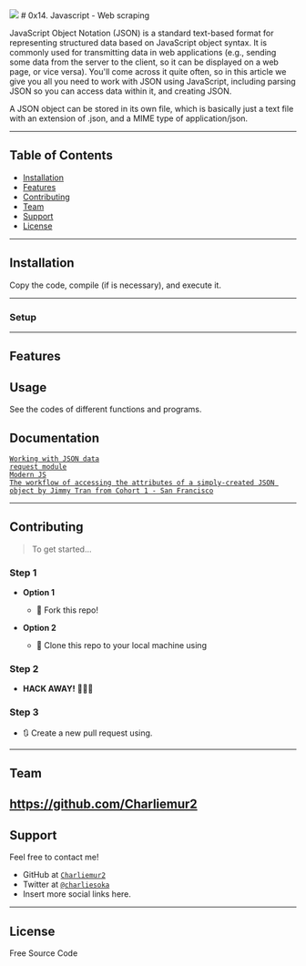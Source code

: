 <img src="https://i.morioh.com/32c8ba048b.png">
# 0x14. Javascript - Web scraping

JavaScript Object Notation (JSON) is a standard text-based format for representing structured data based on JavaScript object syntax. It is commonly used for transmitting data in web applications (e.g., sending some data from the server to the client, so it can be displayed on a web page, or vice versa). You'll come across it quite often, so in this article we give you all you need to work with JSON using JavaScript, including parsing JSON so you can access data within it, and creating JSON.

A JSON object can be stored in its own file, which is basically just a text file with an extension of .json, and a MIME type of application/json.


---

## Table of Contents

- [Installation](#installation)
- [Features](#features)
- [Contributing](#contributing)
- [Team](#team)
- [Support](#support)
- [License](#license)


---


## Installation

Copy the code, compile (if is necessary), and execute it.

---

### Setup

---

## Features
## Usage

See the codes of different functions and programs.

## Documentation

<a href="https://intranet.hbtn.io/rltoken/RmDpb2gJfPrMar05QdxYvw">`Working with JSON data`</a><br>
<a href="https://intranet.hbtn.io/rltoken/9L4UYvlIwDVDoObD7zpJZQ">`request module`</a><br>
<a href="https://intranet.hbtn.io/rltoken/Zf5LCjoTEuIXWWxoH_dGVQ">`Modern JS`</a><br>
<a href="https://intranet.hbtn.io/rltoken/ibqGcS_YNbtWO8nPIlM2Ug">`The workflow of accessing the attributes of a simply-created JSON object by Jimmy Tran from Cohort 1 - San Francisco`</a><br>

---

## Contributing

> To get started...

### Step 1

- **Option 1**
    - 🍴 Fork this repo!

- **Option 2**
    - 👯 Clone this repo to your local machine using

### Step 2

- **HACK AWAY!** 🔨🔨🔨

### Step 3

- 🔃 Create a new pull request using.
---

## Team

https://github.com/Charliemur2
---

## Support

Feel free to contact me!

- GitHub at <a href="https://github.com/Charliemur2">`Charliemur2`</a>
- Twitter at <a href="https://twitter.com/charliesoka">`@charliesoka`</a>
- Insert more social links here.

---

## License

Free Source Code

